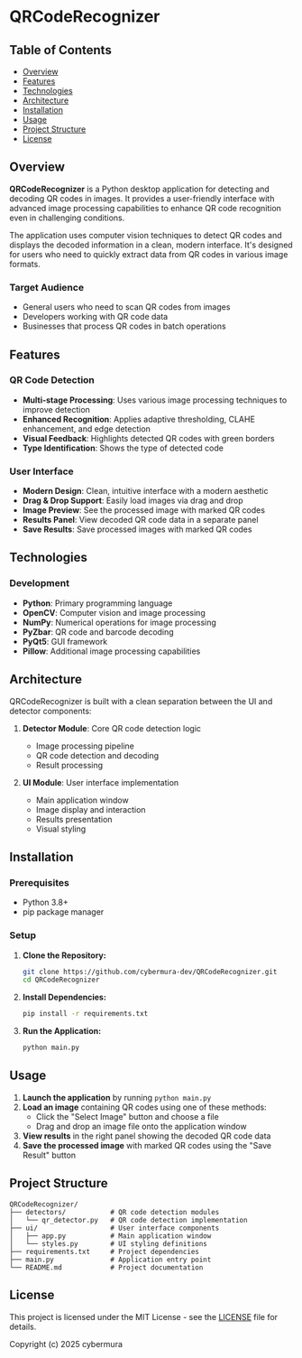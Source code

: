 # QRCodeRecognizer

## Table of Contents

- [Overview](#overview)
- [Features](#features)
- [Technologies](#technologies)
- [Architecture](#architecture)
- [Installation](#installation)
- [Usage](#usage)
- [Project Structure](#project-structure)
- [License](#license)

## Overview

**QRCodeRecognizer** is a Python desktop application for detecting and decoding QR codes in images. It provides a user-friendly interface with advanced image processing capabilities to enhance QR code recognition even in challenging conditions.

The application uses computer vision techniques to detect QR codes and displays the decoded information in a clean, modern interface. It's designed for users who need to quickly extract data from QR codes in various image formats.

### Target Audience
- General users who need to scan QR codes from images
- Developers working with QR code data
- Businesses that process QR codes in batch operations

## Features

### QR Code Detection

- **Multi-stage Processing**: Uses various image processing techniques to improve detection
- **Enhanced Recognition**: Applies adaptive thresholding, CLAHE enhancement, and edge detection
- **Visual Feedback**: Highlights detected QR codes with green borders
- **Type Identification**: Shows the type of detected code

### User Interface

- **Modern Design**: Clean, intuitive interface with a modern aesthetic
- **Drag & Drop Support**: Easily load images via drag and drop
- **Image Preview**: See the processed image with marked QR codes
- **Results Panel**: View decoded QR code data in a separate panel
- **Save Results**: Save processed images with marked QR codes

## Technologies

### Development

- **Python**: Primary programming language
- **OpenCV**: Computer vision and image processing
- **NumPy**: Numerical operations for image processing
- **PyZbar**: QR code and barcode decoding
- **PyQt5**: GUI framework
- **Pillow**: Additional image processing capabilities

## Architecture

QRCodeRecognizer is built with a clean separation between the UI and detector components:

1. **Detector Module**: Core QR code detection logic
   - Image processing pipeline
   - QR code detection and decoding
   - Result processing

2. **UI Module**: User interface implementation
   - Main application window
   - Image display and interaction
   - Results presentation
   - Visual styling

## Installation

### Prerequisites

- Python 3.8+
- pip package manager

### Setup

1. **Clone the Repository:**
   ```bash
   git clone https://github.com/cybermura-dev/QRCodeRecognizer.git
   cd QRCodeRecognizer
   ```

2. **Install Dependencies:**
   ```bash
   pip install -r requirements.txt
   ```

3. **Run the Application:**
   ```bash
   python main.py
   ```

## Usage

1. **Launch the application** by running `python main.py`
2. **Load an image** containing QR codes using one of these methods:
   - Click the "Select Image" button and choose a file
   - Drag and drop an image file onto the application window
3. **View results** in the right panel showing the decoded QR code data
4. **Save the processed image** with marked QR codes using the "Save Result" button

## Project Structure

```
QRCodeRecognizer/
├── detectors/           # QR code detection modules
│   └── qr_detector.py   # QR code detection implementation
├── ui/                  # User interface components
│   ├── app.py           # Main application window
│   └── styles.py        # UI styling definitions
├── requirements.txt     # Project dependencies
├── main.py              # Application entry point
└── README.md            # Project documentation
```

## License

This project is licensed under the MIT License - see the [LICENSE](LICENSE) file for details. 

Copyright (c) 2025 cybermura
